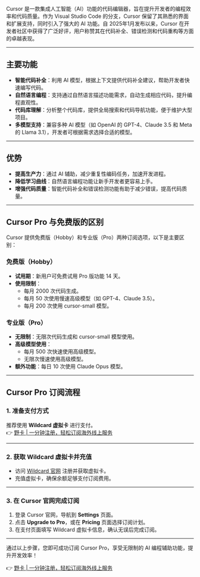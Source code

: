 Cursor 是一款集成人工智能（AI）功能的代码编辑器，旨在提升开发者的编程效率和代码质量。作为 Visual Studio Code 的分支，Cursor 保留了其熟悉的界面和扩展支持，同时引入了强大的 AI 功能。自 2025年1月发布以来，Cursor 在开发者社区中获得了广泛好评，用户称赞其在代码补全、错误检测和代码重构等方面的卓越表现。

---

## 主要功能

- **智能代码补全**：利用 AI 模型，根据上下文提供代码补全建议，帮助开发者快速编写代码。
- **自然语言编程**：支持通过自然语言描述功能需求，自动生成相应代码，提升编程直观性。
- **代码库理解**：分析整个代码库，提供全局搜索和代码导航功能，便于维护大型项目。
- **多模型支持**：兼容多种 AI 模型（如 OpenAI 的 GPT-4、Claude 3.5 和 Meta 的 Llama 3.1），开发者可根据需求选择合适的模型。

---

## 优势

- **提高生产力**：通过 AI 辅助，减少重复性编码任务，加速开发进程。
- **降低学习曲线**：自然语言编程功能让新手开发者更容易上手。
- **增强代码质量**：智能代码补全和错误检测功能有助于减少错误，提高代码质量。

---

## Cursor Pro 与免费版的区别

Cursor 提供免费版（Hobby）和专业版（Pro）两种订阅选项，以下是主要区别：

### 免费版（Hobby）

- **试用期**：新用户可免费试用 Pro 版功能 14 天。
- **使用限制**：
  - 每月 2000 次代码生成。
  - 每月 50 次使用慢速高级模型（如 GPT-4、Claude 3.5）。
  - 每月 200 次使用 cursor-small 模型。

### 专业版（Pro）

- **无限制**：无限次代码生成和 cursor-small 模型使用。
- **高级模型使用**：
  - 每月 500 次快速使用高级模型。
  - 无限次慢速使用高级模型。
- **额外功能**：每日 10 次使用 Claude Opus 模型。

---

## Cursor Pro 订阅流程

### 1. 准备支付方式

推荐使用 **Wildcard 虚拟卡** 进行支付。  
👉 [野卡 | 一分钟注册，轻松订阅海外线上服务](https://bit.ly/bewildcard)

---

### 2. 获取 Wildcard 虚拟卡并充值

- 访问 [Wildcard 官网](https://bit.ly/bewildcard) 注册并获取虚拟卡。
- 充值虚拟卡，确保余额足够支付订阅费用。

---

### 3. 在 Cursor 官网完成订阅

1. 登录 Cursor 官网，导航到 **Settings** 页面。
2. 点击 **Upgrade to Pro**，或在 **Pricing** 页面选择订阅计划。
3. 在支付页面填写 Wildcard 虚拟卡信息，确认无误后完成订阅。

---

通过以上步骤，您即可成功订阅 Cursor Pro，享受无限制的 AI 编程辅助功能，提升开发效率！

👉 [野卡 | 一分钟注册，轻松订阅海外线上服务](https://bit.ly/bewildcard)